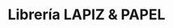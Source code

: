 ---
title: "Librería LAPIZ & PAPEL"
url: /municipio-el-alto/libreria-lapiz-und-papel/
shop: Bücher
---